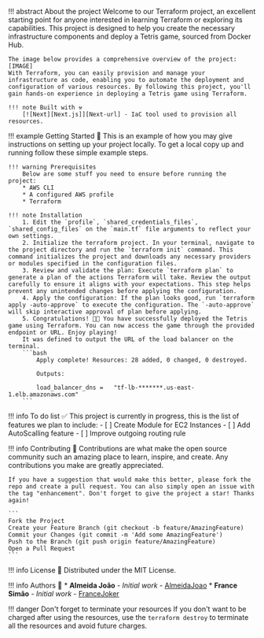 !!! abstract About the project
    Welcome to our Terraform project, an excellent starting point for anyone interested in learning Terraform or exploring its capabilities. This project is designed to help you create the necessary infrastructure components and deploy a Tetris game, sourced from Docker Hub.

    The image below provides a comprehensive overview of the project:
    [IMAGE]
    With Terraform, you can easily provision and manage your infrastructure as code, enabling you to automate the deployment and configuration of various resources. By following this project, you'll gain hands-on experience in deploying a Tetris game using Terraform.

    !!! note Built with ⚒️
        [![Next][Next.js]][Next-url] - IaC tool used to provision all resources. 

!!! example Getting Started 🫣
    This is an example of how you may give instructions on setting up your project locally. To get a local copy up and running follow these simple example steps.

    !!! warning Prerequisites
        Below are some stuff you need to ensure before running the project:
        * AWS CLI
        * A configured AWS profile 
        * Terraform

    !!! note Installation
        1. Edit the `profile`, `shared_credentials_files`, `shared_config_files` on the `main.tf` file arguments to reflect your own settings.
        2. Initialize the terraform project. In your terminal, navigate to the project directory and run the `terraform init` command. This command initializes the project and downloads any necessary providers or modules specified in the configuration files.
        3. Review and validate the plan: Execute `terraform plan` to generate a plan of the actions Terraform will take. Review the output carefully to ensure it aligns with your expectations. This step helps prevent any unintended changes before applying the configuration.
        4. Apply the configuration: If the plan looks good, run `terraform apply -auto-approve` to execute the configuration. The `-auto-approve` will skip interactive approval of plan before applying.
        5. Congratulations! 🎉🎊 You have successfully deployed the Tetris game using Terraform. You can now access the game through the provided endpoint or URL. Enjoy playing! 
        It was defined to output the URL of the load balancer on the terminal. 
        ```bash
            Apply complete! Resources: 28 added, 0 changed, 0 destroyed.

            Outputs:

            load_balancer_dns =   "tf-lb-*******.us-east-1.elb.amazonaws.com"
        ```

!!! info To do list ✅
    This project is currently in progress, this is the list of features we plan to include:
    - [ ] Create Module for EC2 Instances
    - [ ] Add AutoScalling feature
    - [ ] Improve outgoing routing rule 

!!! info Contributing 🤝
    Contributions are what make the open source community such an amazing place to learn, inspire, and create. Any contributions you make are greatly appreciated.

    If you have a suggestion that would make this better, please fork the repo and create a pull request. You can also simply open an issue with the tag "enhancement". Don't forget to give the project a star! Thanks again!

    ```
    Fork the Project
    Create your Feature Branch (git checkout -b feature/AmazingFeature)
    Commit your Changes (git commit -m 'Add some AmazingFeature')
    Push to the Branch (git push origin feature/AmazingFeature)
    Open a Pull Request
    ```
!!! info License 🪪
    Distributed under the MIT License. 
  
!!! info Authors 🤼
    * **Almeida João** - *Initial work* - [AlmeidaJoao](https://github.com/AlmeidaJoao) 
    * **France Simão** - *Initial work* - [FranceJoker](https://github.com/FranceJoker)

!!! danger Don't forget to terminate your resources
    If you don't want to be charged after using the resources, use the `terraform destroy` to terminate all the resources and avoid future charges. 

[Next.js]: https://www.terraform.io/favicon.ico
[Next-url]: https://www.terraform.io/